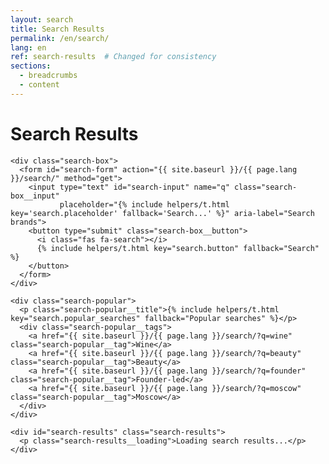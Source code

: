 ```yaml
---
layout: search
title: Search Results
permalink: /en/search/
lang: en
ref: search-results  # Changed for consistency
sections:
  - breadcrumbs
  - content
---
```


<div class="search-results-page">
  <h1 class="panel__heading-primary">Search Results</h1>

    <div class="search-box">
      <form id="search-form" action="{{ site.baseurl }}/{{ page.lang }}/search/" method="get">
        <input type="text" id="search-input" name="q" class="search-box__input"
               placeholder="{% include helpers/t.html key='search.placeholder' fallback='Search...' %}" aria-label="Search brands">
        <button type="submit" class="search-box__button">
          <i class="fas fa-search"></i>
          {% include helpers/t.html key="search.button" fallback="Search" %}
        </button>
      </form>
    </div>

    <div class="search-popular">
      <p class="search-popular__title">{% include helpers/t.html key="search.popular_searches" fallback="Popular searches" %}</p>
      <div class="search-popular__tags">
        <a href="{{ site.baseurl }}/{{ page.lang }}/search/?q=wine" class="search-popular__tag">Wine</a>
        <a href="{{ site.baseurl }}/{{ page.lang }}/search/?q=beauty" class="search-popular__tag">Beauty</a>
        <a href="{{ site.baseurl }}/{{ page.lang }}/search/?q=founder" class="search-popular__tag">Founder-led</a>
        <a href="{{ site.baseurl }}/{{ page.lang }}/search/?q=moscow" class="search-popular__tag">Moscow</a>
      </div>
    </div>

    <div id="search-results" class="search-results">
      <p class="search-results__loading">Loading search results...</p>
    </div>
</div>

<script src="{{ '/assets/js/search/search-results.js' | relative_url }}"></script>
